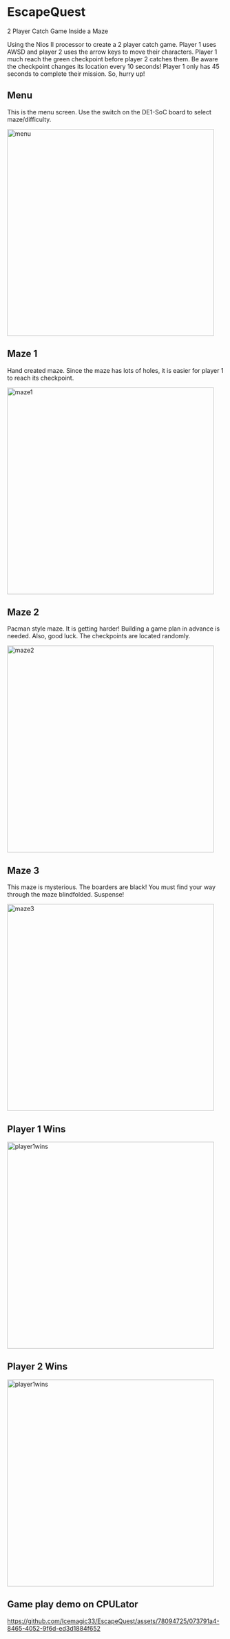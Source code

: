 # EscapeQuest
 2 Player Catch Game Inside a Maze

Using the Nios II processor to create a 2 player catch game. Player 1 uses AWSD and player 2 uses the arrow keys to move their characters. Player 1 much reach the green checkpoint before player 2 catches them. Be aware the checkpoint changes its location every 10 seconds! Player 1 only has 45 seconds to complete their mission. So, hurry up!


## Menu 
This is the menu screen. Use the switch on the DE1-SoC board to select maze/difficulty.

<img width="480" alt="menu" src="https://github.com/Icemagic33/EscapeQuest/assets/78094725/7c8ff88d-d667-4dd1-a915-c31e011a064d">

## Maze 1
Hand created maze. Since the maze has lots of holes, it is easier for player 1 to reach its checkpoint. 

<img width="480" alt="maze1" src="https://github.com/Icemagic33/EscapeQuest/assets/78094725/c32d8e2f-5a53-43f3-868b-6ec95cc63c50">


## Maze 2 
Pacman style maze. It is getting harder! Building a game plan in advance is needed. Also, good luck. The checkpoints are located randomly.

<img width="480" alt="maze2" src="https://github.com/Icemagic33/EscapeQuest/assets/78094725/4b964856-5d6f-4a52-a903-85d13db08e76">


## Maze 3
This maze is mysterious. The boarders are black! You must find your way through the maze blindfolded. Suspense!

<img width="480" alt="maze3" src="https://github.com/Icemagic33/EscapeQuest/assets/78094725/545bcd1a-b0a0-4f69-a0db-a637dc0cab08">

## Player 1 Wins

<img width="480" alt="player1wins" src="https://github.com/Icemagic33/EscapeQuest/assets/78094725/33f115e4-e325-406a-bafa-0604b7f18355">

## Player 2 Wins

<img width="480" alt="player1wins" src="https://github.com/Icemagic33/EscapeQuest/assets/78094725/602c55c4-0fdc-4896-814d-5b74796ce86a">

## Game play demo on CPULator 

https://github.com/Icemagic33/EscapeQuest/assets/78094725/073791a4-8465-4052-9f6d-ed3d1884f652


